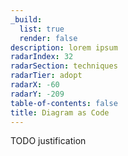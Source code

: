 ```yaml
---
_build:
  list: true
  render: false
description: lorem ipsum
radarIndex: 32
radarSection: techniques
radarTier: adopt
radarX: -60
radarY: -209
table-of-contents: false
title: Diagram as Code
---
```


TODO justification
